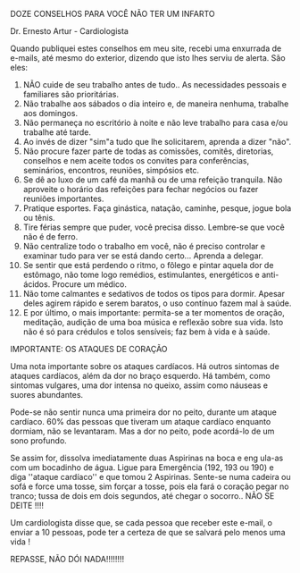 DOZE CONSELHOS PARA VOCÊ NÃO TER UM INFARTO

Dr. Ernesto Artur - Cardiologista

Quando publiquei estes conselhos em meu site, recebi uma enxurrada de e-mails,
até mesmo do exterior, dizendo que isto lhes serviu de alerta. São eles:


1. NÃO cuide de seu trabalho antes de tudo.. As necessidades pessoais e familiares são prioritárias.
2. Não trabalhe aos sábados o dia inteiro e, de maneira nenhuma, trabalhe aos domingos.
3. Não permaneça no escritório à noite e não leve trabalho para casa e/ou trabalhe até tarde.
4. Ao invés de dizer "sim"a tudo que lhe solicitarem, aprenda a dizer "não".
5. Não procure fazer parte de todas as comissões, comitês, diretorias, conselhos e nem aceite todos os convites para conferências, seminários, encontros, reuniões, simpósios etc.
6. Se dê ao luxo de um café da manhã ou de uma refeição tranquila. Não aproveite o horário das refeições para fechar negócios ou fazer reuniões importantes.
7. Pratique esportes. Faça ginástica, natação, caminhe, pesque, jogue bola ou tênis.
8. Tire férias sempre que puder, você precisa disso. Lembre-se que você não é de ferro.
9. Não centralize todo o trabalho em você, não é preciso controlar e examinar tudo para ver se está dando certo... Aprenda a delegar.
10. Se sentir que está perdendo o ritmo, o fôlego e pintar aquela dor de estômago, não tome logo remédios, estimulantes, energéticos e anti-ácidos. Procure um médico.
11. Não tome calmantes e sedativos de todos os tipos para dormir. Apesar deles agirem rápido e serem baratos, o uso contínuo fazem mal à saúde.
12. E por último, o mais importante: permita-se a ter momentos de oração, meditação, audição de uma boa música e reflexão sobre sua vida. Isto não é só para crédulos e tolos sensíveis; faz bem à vida e à saúde.

IMPORTANTE:
OS ATAQUES DE CORAÇÃO

Uma nota importante sobre os ataques cardíacos.  Há outros sintomas de ataques
cardíacos, além da dor no braço esquerdo. Há também, como sintomas vulgares,
uma dor intensa no queixo, assim como náuseas e suores abundantes.

Pode-se não sentir nunca uma primeira dor no peito, durante um ataque cardíaco.
60% das pessoas que tiveram um ataque cardíaco enquanto dormiam, não se
levantaram. Mas a dor no peito, pode acordá-lo de um sono profundo.

Se assim for, dissolva imediatamente duas Aspirinas na boca e eng ula-as com um
bocadinho de água. Ligue para Emergência (192, 193 ou 190) e diga ''ataque
cardíaco'' e que tomou 2 Aspirinas. Sente-se numa cadeira ou sofá e force uma
tosse, sim forçar a tosse, pois ela fará o coração pegar no tranco; tussa de
dois em dois segundos, até chegar o socorro.. NÃO SE DEITE !!!!

Um cardiologista disse que, se cada pessoa que receber este e-mail, o enviar
a 10 pessoas, pode ter a certeza de que se salvará pelo menos uma vida !

REPASSE, NÃO DÓI NADA!!!!!!!!
